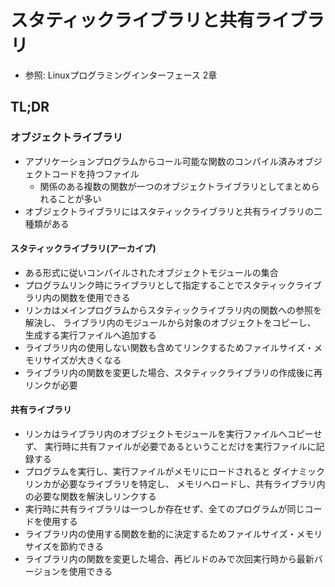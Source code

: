 # スタティックライブラリと共有ライブラリ
- 参照: Linuxプログラミングインターフェース 2章

## TL;DR
### オブジェクトライブラリ
- アプリケーションプログラムからコール可能な関数のコンパイル済みオブジェクトコードを持つファイル
  - 関係のある複数の関数が一つのオブジェクトライブラリとしてまとめられることが多い
- オブジェクトライブラリにはスタティックライブラリと共有ライブラリの二種類がある

#### スタティックライブラリ(アーカイブ)
- ある形式に従いコンパイルされたオブジェクトモジュールの集合
- プログラムリンク時にライブラリとして指定することでスタティックライブラリ内の関数を使用できる
- リンカはメインプログラムからスタティックライブラリ内の関数への参照を解決し、
  ライブラリ内のモジュールから対象のオブジェクトをコピーし、
  生成する実行ファイルへ追加する
- ライブラリ内の使用しない関数も含めてリンクするためファイルサイズ・メモリサイズが大きくなる
- ライブラリ内の関数を変更した場合、スタティックライブラリの作成後に再リンクが必要

#### 共有ライブラリ
- リンカはライブラリ内のオブジェクトモジュールを実行ファイルへコピーせず、
  実行時に共有ファイルが必要であるということだけを実行ファイルに記録する
- プログラムを実行し、実行ファイルがメモリにロードされると
  ダイナミックリンカが必要なライブラリを特定し、
  メモリへロードし、共有ライブラリ内の必要な関数を解決しリンクする
- 実行時に共有ライブラリは一つしか存在せず、全てのプログラムが同じコードを使用する
- ライブラリ内の使用する関数を動的に決定するためファイルサイズ・メモリサイズを節約できる
- ライブラリ内の関数を変更した場合、再ビルドのみで次回実行時から最新バージョンを使用できる
